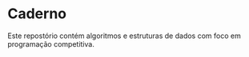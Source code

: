 # Caderno

Este repostório contém algoritmos e estruturas de dados com foco em programação competitiva.
